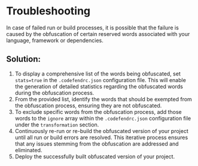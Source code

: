 # Troubleshooting

In case of failed run or build processes, it is possible that the failure is caused by the obfuscation of certain reserved words associated with your language, framework or dependencies.

## Solution:

1. To display a comprehensive list of the words being obfuscated, set `stats=true` in the `.codefendrc.json` configuration file. This will enable the generation of detailed statistics regarding the obfuscated words during the obfuscation process.
2. From the provided list, identify the words that should be exempted from the obfuscation process, ensuring they are not obfuscated.
3. To exclude specific words from the obfuscation process, add those words to the `ignore` array within the `.codefendrc.json` configuration file under the `transformation` section.
4. Continuously re-run or re-build the obfuscated version of your project until all run or build errors are resolved. This iterative process ensures that any issues stemming from the obfuscation are addressed and eliminated.
5. Deploy the successfully built obfuscated version of your project.
